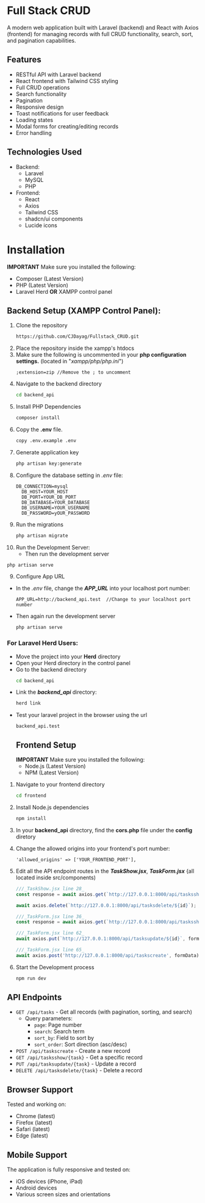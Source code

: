 # Full Stack CRUD
A modern web application built with Laravel (backend) and React with Axios (frontend) for managing records with full CRUD functionality, search, sort, and pagination capabilities.

## Features

- RESTful API with Laravel backend
- React frontend with Tailwind CSS styling
- Full CRUD operations
- Search functionality
- Pagination
- Responsive design
- Toast notifications for user feedback
- Loading states
- Modal forms for creating/editing records
- Error handling

## Technologies Used

- Backend:
  - Laravel
  - MySQL
  - PHP
- Frontend:
  - React
  - Axios
  - Tailwind CSS
  - shadcn/ui components
  - Lucide icons

# Installation

**IMPORTANT**
Make sure you installed the following:
- Composer (Latest Version)
- PHP (Latest Version)
- Laravel Herd **OR** XAMPP control panel

## Backend Setup (XAMPP Control Panel):
1. Clone the repository
   ```bash
   https://github.com/CJDayag/Fullstack_CRUD.git
   ```
2. Place the repository inside the xampp's htdocs
3. Make sure the following is uncommented in your **php configuration settings.** (located in "_xampp/php/php.ini_")
   ```config
   ;extension=zip //Remove the ; to uncomment
   ```
4. Navigate to the backend directory
   ```bash
   cd backend_api
   ```
5. Install PHP Dependencies
   ```bash
   composer install
   ```
6. Copy the **.env** file.
   ```bash
   copy .env.example .env
   ```
7. Generate application key
   ```bash
   php artisan key:generate
   ```
6. Configure the database setting in _.env_ file:
   ```text
   DB_CONNECTION=mysql
     DB_HOST=YOUR_HOST
     DB_PORT=YOUR_DB_PORT
     DB_DATABASE=YOUR_DATABASE
     DB_USERNAME=YOUR_USERNAME
     DB_PASSWORD=yOUR_PASSWORD
   ```
7. Run the migrations
   ```bash
   php artisan migrate
   ```
8. Run the Development Server:
   - Then run the development server
  ```bash
  php artisan serve
  ```
9. Configure App URL
   
-  In the _.env_ file, change the **_APP_URL_** into your localhost port number:
   ```text
   APP_URL=http://backend_api.test  //Change to your localhost port number
   ```
- Then again run the development server
  ```bash
  php artisan serve
  ```
### For Laravel Herd Users:
- Move the project into your **Herd** directory
- Open your Herd directory in the control panel
- Go to the backend directory
  ```bash
  cd backend_api
  ```
- Link the **_backend_api_** directory:
  ```bash
  herd link
  ```
- Test your laravel project in the browser using the url
  ```text
  backend_api.test
  ```
  ## Frontend Setup
  **IMPORTANT**
  Make sure you installed the following:
  - Node.js (Latest Version)
  - NPM (Latest Version)
  
1. Navigate to your frontend directory
   ```bash
   cd frontend
   ```
2. Install Node.js dependencies
   ```bash
   npm install
   ```
3. In your **backend_api** directory, find the **cors.php** file under the **config** diretory
4. Change the allowed origins into your frontend's port number:
   ```text
   'allowed_origins' => ['YOUR_FRONTEND_PORT'],
   ```
5. Edit all the API endpoint routes in the **_TaskShow.jsx_**, **_TaskForm.jsx_** {all located inside src/components)
   
   ```TaskShow.jsx line 28
   ///_TaskShow.jsx line 28_
   const response = await axios.get(`http://127.0.0.1:8000/api/tasksshow/${id}`); ///Change based on your APP_URL
   ```

   ```TaskShow.jsx line 44
   await axios.delete(`http://127.0.0.1:8000/api/tasksdelete/${id}`); ///Change based on your APP_URL
   ```

   ```TaskForm.jsx line 36
   ///_TaskForm.jsx line 36_
   const response = await axios.get(`http://127.0.0.1:8000/api/tasksshow/${id}`); //Change based on your APP_URL
   ```
   
   ```TaskForm.jsx line 62
   ///_TaskForm.jsx line 62_
   await axios.put(`http://127.0.0.1:8000/api/tasksupdate/${id}`, formData); ///Change based on your APP_URL
   ```
    ```TaskForm.jsx line 65
    ///_TaskForm.jsx line 65_
    await axios.post('http://127.0.0.1:8000/api/taskscreate', formData); ///Change based on your APP_URL
    ```
   
6. Start the Development process
   ```bash
   npm run dev
   ```
## API Endpoints

- `GET /api/tasks` - Get all records (with pagination, sorting, and search)
  - Query parameters:
    - `page`: Page number
    - `search`: Search term
    - `sort_by`: Field to sort by
    - `sort_order`: Sort direction (asc/desc)
- `POST /api/taskscreate` - Create a new record
- `GET /api/tasksshow/{task}` - Get a specific record
- `PUT /api/tasksupdate/{task}` - Update a record
- `DELETE /api/tasksdelete/{task}` - Delete a record

## Browser Support

Tested and working on:
- Chrome (latest)
- Firefox (latest)
- Safari (latest)
- Edge (latest)

## Mobile Support

The application is fully responsive and tested on:
- iOS devices (iPhone, iPad)
- Android devices
- Various screen sizes and orientations
